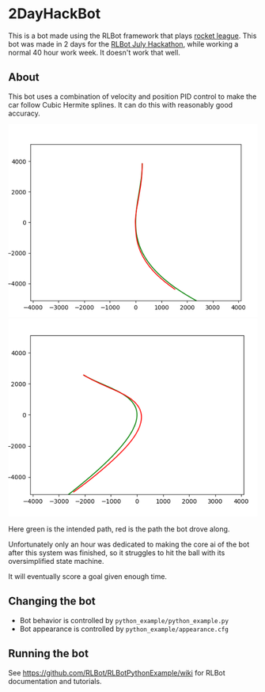 # 2DayHackBot
This is a bot made using the RLBot framework that plays [rocket league](https://store.steampowered.com/app/252950/Rocket_League/). 
This bot was made in 2 days for the [RLBot July Hackathon](http://www.rlbot.org/), while working a normal 40 hour work week.
It doesn't work that well.

## About
This bot uses a combination of velocity and position PID control to make the car follow Cubic Hermite splines.
It can do this with reasonably good accuracy.

![A spline with pretty good accuracy](img/spline1.png?raw=true)
![A spline with kinda ok accuracy](img/spline2.png?raw=true)

Here green is the intended path, red is the path the bot drove along.

Unfortunately only an hour was dedicated to making the core ai of the bot after this system was finished, so it struggles
to hit the ball with its oversimplified state machine.

It will eventually score a goal given enough time.

## Changing the bot

- Bot behavior is controlled by `python_example/python_example.py`
- Bot appearance is controlled by `python_example/appearance.cfg`

## Running the bot

See https://github.com/RLBot/RLBotPythonExample/wiki for RLBot documentation and tutorials.
